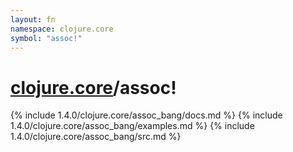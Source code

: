 ```yaml
---
layout: fn
namespace: clojure.core
symbol: "assoc!"
---
```


# [clojure.core](../)/assoc!

{% include 1.4.0/clojure.core/assoc_bang/docs.md %}
{% include 1.4.0/clojure.core/assoc_bang/examples.md %}
{% include 1.4.0/clojure.core/assoc_bang/src.md %}

